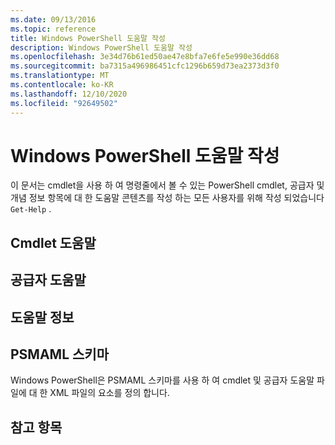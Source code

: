 ```yaml
---
ms.date: 09/13/2016
ms.topic: reference
title: Windows PowerShell 도움말 작성
description: Windows PowerShell 도움말 작성
ms.openlocfilehash: 3e34d76b61ed50ae47e8bfa7e6fe5e990e36dd68
ms.sourcegitcommit: ba7315a496986451cfc1296b659d73ea2373d3f0
ms.translationtype: MT
ms.contentlocale: ko-KR
ms.lasthandoff: 12/10/2020
ms.locfileid: "92649502"
---
```

# <a name="writing-windows-powershell-help"></a>Windows PowerShell 도움말 작성

이 문서는 cmdlet을 사용 하 여 명령줄에서 볼 수 있는 PowerShell cmdlet, 공급자 및 개념 정보 항목에 대 한 도움말 콘텐츠를 작성 하는 모든 사용자를 위해 작성 되었습니다 `Get-Help` .

## <a name="cmdlet-help"></a>Cmdlet 도움말

## <a name="provider-help"></a>공급자 도움말

## <a name="about-help"></a>도움말 정보

## <a name="psmaml-schema"></a>PSMAML 스키마

 Windows PowerShell은 PSMAML 스키마를 사용 하 여 cmdlet 및 공급자 도움말 파일에 대 한 XML 파일의 요소를 정의 합니다.

## <a name="see-also"></a>참고 항목
